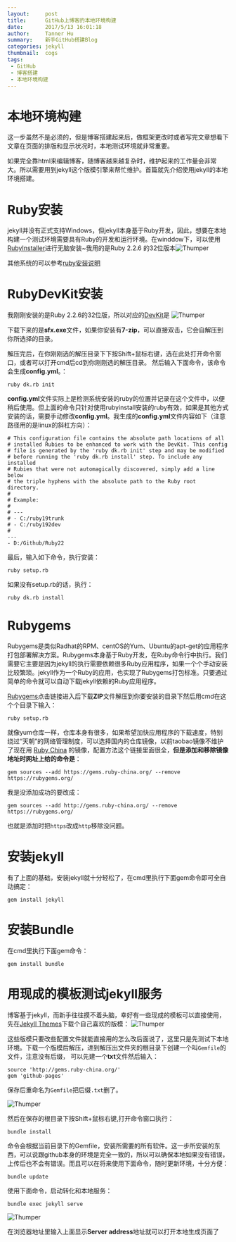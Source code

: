 ```yaml
---
layout:     post
title:      GitHub上博客的本地环境构建
date:       2017/5/13 16:01:18   
author:     Tanner Hu
summary:    新手GitHub搭建Blog
categories: jekyll
thumbnail:  cogs
tags:
 - GitHub
 - 博客搭建
 - 本地环境构建
---
```

# 本地环境构建 #

这一步虽然不是必须的，但是博客搭建起来后，做框架更改时或者写完文章想看下文章在页面的排版和显示状况时，本地测试环境就非常重要。

如果完全靠html来编辑博客，随博客越来越复杂时，维护起来的工作量会非常大。所以需要用到jekyll这个版模引擎来帮忙维护。首篇就先介绍使用jekyll的本地环境搭建。

# Ruby安装 #

jekyll并没有正式支持Windows，但jekyll本身基于Ruby开发，因此，想要在本地构建一个测试环境需要具有Ruby的开发和运行环境。在winddow下，可以使用[RubyInstaller][1]进行无脑安装~我用的是Ruby 2.2.6 的32位版本![Thumper](http://wx3.sinaimg.cn/mw690/692c65a4gy1ffjvh227o3j20fe0bm74r.jpg)

其他系统的可以参考[ruby安装说明][2]

# RubyDevKit安装 #

我刚刚安装的是Ruby 2.2.6的32位版，所以对应的[DevKit][3]是
![Thumper](http://wx4.sinaimg.cn/mw690/692c65a4gy1ffjw3ixed5j20g90a0gm6.jpg)

下载下来的是**sfx.exe**文件，如果你安装有**7-zip**，可以直接双击，它会自解压到你所选择的目录。

解压完后，在你刚刚选的解压目录下下按Shift+鼠标右键，选在此处打开命令窗口，或者可以打开cmd后cd到你刚刚选的解压目录。
然后输入下面命令，该命令会生成**config.yml**。：


    ruby dk.rb init

**config.yml**文件实际上是检测系统安装的ruby的位置并记录在这个文件中，以便稍后使用。但上面的命令只针对使用rubyinstall安装的ruby有效，如果是其他方式安装的话，需要手动修改**config.yml**。我生成的**config.yml**文件内容如下（注意路径用的是linux的斜杠方向）：
    

    # This configuration file contains the absolute path locations of all
    # installed Rubies to be enhanced to work with the DevKit. This config
    # file is generated by the 'ruby dk.rb init' step and may be modified
    # before running the 'ruby dk.rb install' step. To include any installed
    # Rubies that were not automagically discovered, simply add a line below
    # the triple hyphens with the absolute path to the Ruby root directory.
    #
    # Example:
    #
    # ---
    # - C:/ruby19trunk
    # - C:/ruby192dev
    #
    ---
    - D:/Github/Ruby22

最后，输入如下命令，执行安装：

    ruby setup.rb

如果没有setup.rb的话，执行：

    ruby dk.rb install

# Rubygems #
Rubygems是类似Radhat的RPM、centOS的Yum、Ubuntu的apt-get的应用程序打包部署解决方案。Rubygems本身基于Ruby开发，在Ruby命令行中执行。我们需要它主要是因为jekyll的执行需要依赖很多Ruby应用程序，如果一个个手动安装比较繁琐。jekyll作为一个Ruby的应用，也实现了Rubygems打包标准。只要通过简单的命令就可以自动下载jekyll依赖的Ruby应用程序。

[Rubygems][4]点击链接进入后下载**ZIP**文件解压到你要安装的目录下然后用cmd在这个个目录下输入：

    ruby setup.rb

就像yum仓库一样，仓库本身有很多，如果希望加快应用程序的下载速度，特别绕过“天朝”的网络管理制度，可以选择国内的仓库镜像，以前taobao镜像不维护了现在用 [Ruby China][5] 的镜像，配置方法这个链接里面很全，**但是添加和移除镜像地址时网址上给的命令是**：

    gem sources --add https://gems.ruby-china.org/ --remove https://rubygems.org/

我是没添加成功的要改成：

    gem sources --add http://gems.ruby-china.org/ --remove https://rubygems.org/

也就是添加时把`https`改成`http`移除没问题。

# 安装jekyll #

有了上面的基础，安装jekyll就十分轻松了，在cmd里执行下面gem命令即可全自动搞定：

    gem install jekyll

# 安装Bundle #

在cmd里执行下面gem命令：

    gem install bundle



# 用现成的模板测试jekyll服务 #

博客基于jekyll，而新手往往摸不着头脑，幸好有一些现成的模板可以直接使用，先在[Jekyll Themes][6]下载个自己喜欢的版模：
![Thumper](http://wx2.sinaimg.cn/mw690/692c65a4gy1ffjztxb7bzj20yd0mqmz3.jpg)

这些版模只要改些配置文件就能直接用的怎么改后面说了，这里只是先测试下本地环境。下载一个版模后解压，进到解压出文件夹的根目录下创建一个叫`Gemfile`的文件，注意没有后缀，
可以先建一个**txt**文件然后输入：

    source 'http://gems.ruby-china.org/'
    gem 'github-pages'

保存后重命名为`Gemfile`把后缀`.txt`删了。

![Thumper](http://wx4.sinaimg.cn/mw690/692c65a4gy1ffk1kv3h2nj20ll0gj768.jpg)

然后在保存的根目录下按Shift+鼠标右键,打开命令窗口执行：

    bundle install

命令会根据当前目录下的Gemfile，安装所需要的所有软件。这一步所安装的东西，可以说跟github本身的环境是完全一致的，所以可以确保本地如果没有错误，上传后也不会有错误。而且可以在将来使用下面命令，随时更新环境，十分方便：

    bundle update

使用下面命令，启动转化和本地服务：

    bundle exec jekyll serve

![Thumper](http://wx2.sinaimg.cn/mw690/692c65a4gy1ffk1xir31tj20t90hs0w2.jpg)

在浏览器地址里输入上面显示**Server address**地址就可以打开本地生成页面了

[1]: http://rubyinstaller.org/downloads/
[2]: http://www.ruby-lang.org/zh_cn/downloads/
[3]: http://rubyinstaller.org/downloads/
[4]: https://rubygems.org/pages/download/
[5]: http://gems.ruby-china.org/
[6]: http://jekyllthemes.org/